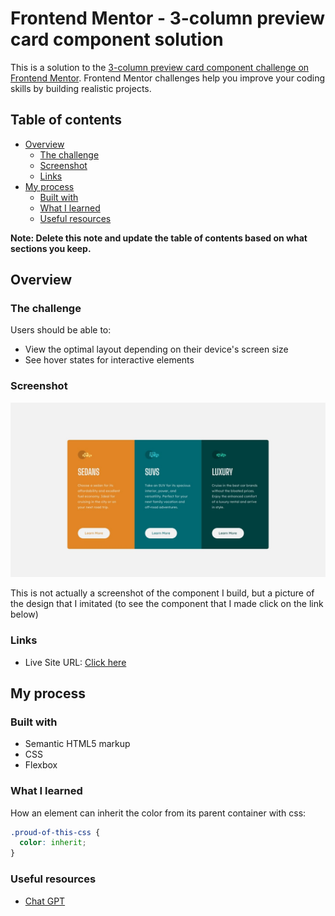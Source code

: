 # Frontend Mentor - 3-column preview card component solution

This is a solution to the [3-column preview card component challenge on Frontend Mentor](https://www.frontendmentor.io/challenges/3column-preview-card-component-pH92eAR2-). Frontend Mentor challenges help you improve your coding skills by building realistic projects. 

## Table of contents

- [Overview](#overview)
  - [The challenge](#the-challenge)
  - [Screenshot](#screenshot)
  - [Links](#links)
- [My process](#my-process)
  - [Built with](#built-with)
  - [What I learned](#what-i-learned)
  - [Useful resources](#useful-resources)


**Note: Delete this note and update the table of contents based on what sections you keep.**

## Overview

### The challenge

Users should be able to:

- View the optimal layout depending on their device's screen size
- See hover states for interactive elements

### Screenshot

![](./design/desktop-design.jpg)

This is not actually a screenshot of the component I build, but a picture of the design that I imitated (to see the component that I made click on the link below)

### Links

- Live Site URL: [Click here](https://three-column-flexbox-compound.onrender.com)

## My process

### Built with

- Semantic HTML5 markup
- CSS 
- Flexbox

### What I learned



How an element can inherit the color from its parent container with css:
```css
.proud-of-this-css {
  color: inherit;
}
```



### Useful resources

- [Chat GPT](https://chat.openai.com/) 




